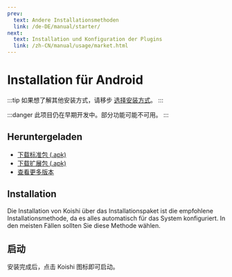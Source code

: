 ```yaml
---
prev:
  text: Andere Installationsmethoden
  link: /de-DE/manual/starter/
next:
  text: Installation und Konfiguration der Plugins
  link: /zh-CN/manual/usage/market.html
---
```


# Installation für Android

:::tip
如果想了解其他安装方式，请移步 [选择安装方式](./index.md)。
:::

:::danger
此项目仍在早期开发中。部分功能可能不可用。
:::

## Heruntergeladen

- [下载标准包 (.apk)](https://k.ilharp.cc/android-lite.apk)
- [下载扩展包 (.apk)](https://k.ilharp.cc/android-full.apk)
- [查看更多版本](https://github.com/koishijs/koishi-android/releases)

## Installation

Die Installation von Koishi über das Installationspaket ist die empfohlene Installationsmethode, da es alles automatisch für das System konfiguriert. In den meisten Fällen sollten Sie diese Methode wählen.

## 启动

安装完成后，点击 Koishi 图标即可启动。
